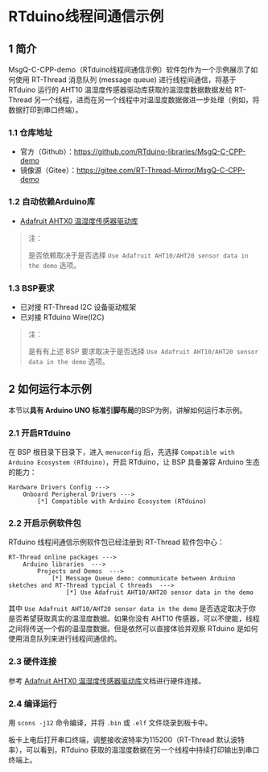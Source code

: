 # RTduino线程间通信示例

## 1 简介

MsgQ-C-CPP-demo（RTduino线程间通信示例）软件包作为一个示例展示了如何使用 RT-Thread 消息队列 (message queue) 进行线程间通信，将基于 RTduino 运行的 AHT10 温湿度传感器驱动库获取的温湿度数据数据发给 RT-Thread 另一个线程，进而在另一个线程中对温湿度数据做进一步处理（例如，将数据打印到串口终端）。

### 1.1 仓库地址

- 官方（Github）：https://github.com/RTduino-libraries/MsgQ-C-CPP-demo
- 镜像源（Gitee）：https://gitee.com/RT-Thread-Mirror/MsgQ-C-CPP-demo

### 1.2 自动依赖Arduino库

- [Adafruit AHTX0 温湿度传感器驱动库](/zh/library-examples/sensors/Adafruit/Adafruit-AHTX0/Adafruit-AHTX0)

> 注：
>
> 是否依赖取决于是否选择 `Use Adafruit AHT10/AHT20 sensor data in the demo` 选项。

### 1.3 BSP要求

- 已对接 RT-Thread I2C 设备驱动框架
- 已对接 RTduino Wire(I2C)

> 注：
>
> 是有有上述 BSP 要求取决于是否选择 `Use Adafruit AHT10/AHT20 sensor data in the demo` 选项。

## 2 如何运行本示例

本节以**具有 Arduino UNO 标准引脚布局**的BSP为例，讲解如何运行本示例。

### 2.1 开启RTduino

在 BSP 根目录下目录下，进入 `menuconfig` 后，先选择 `Compatible with Arduino Ecosystem (RTduino)`，开启 RTduino，让 BSP 具备兼容 Arduino 生态的能力：

```Kconfig
Hardware Drivers Config --->
    Onboard Peripheral Drivers --->
        [*] Compatible with Arduino Ecosystem (RTduino)
```

### 2.2 开启示例软件包

RTduino 线程间通信示例软件包已经注册到 RT-Thread 软件包中心：

```Kconfig
RT-Thread online packages --->
    Arduino libraries  --->
        Projects and Demos  --->
            [*] Message Queue demo: communicate between Arduino sketches and RT-Thread typcial C threads  --->
                [*] Use Adafruit AHT10/AHT20 sensor data in the demo
```

其中 `Use Adafruit AHT10/AHT20 sensor data in the demo` 是否选定取决于你是否希望获取真实的温湿度数据。如果你没有 AHT10 传感器，可以不使能，线程之间将传送一个假的温湿度数据。但是依然可以直接体验并观察 RTduino 是如何使用消息队列来进行线程间通信的。

### 2.3 硬件连接

参考 [Adafruit AHTX0 温湿度传感器驱动库](/zh/library-examples/sensors/Adafruit/Adafruit-AHTX0/Adafruit-AHTX0)文档进行硬件连接。


### 2.4 编译运行

用 `scons -j12` 命令编译，并将 `.bin` 或 `.elf` 文件烧录到板卡中。

板卡上电后打开串口终端，调整接收波特率为115200（RT-Thread 默认波特率），可以看到，RTduino 获取的温湿度数据在另一个线程中持续打印输出到串口终端上。
